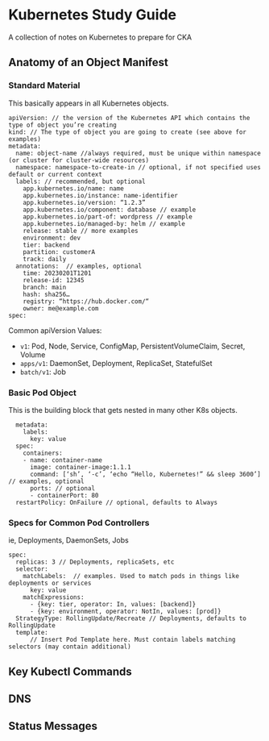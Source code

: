 # Kubernetes Study Guide

A collection of notes on Kubernetes to prepare for CKA

## Anatomy of an Object Manifest

### Standard Material
This basically appears in all Kubernetes objects.

```
apiVersion: // the version of the Kubernetes API which contains the type of object you’re creating
kind: // The type of object you are going to create (see above for examples)
metadata:
  name: object-name //always required, must be unique within namespace (or cluster for cluster-wide resources)
  namespace: namespace-to-create-in // optional, if not specified uses default or current context
  labels: // recommended, but optional
    app.kubernetes.io/name: name 
    app.kubernetes.io/instance: name-identifier 
    app.kubernetes.io/version: “1.2.3” 
    app.kubernetes.io/component: database // example
    app.kubernetes.io/part-of: wordpress // example
    app.kubernetes.io/managed-by: helm // example
    release: stable // more examples
    environment: dev
    tier: backend
    partition: customerA
    track: daily
  annotations:  // examples, optional
    time: 20230201T1201
    release-id: 12345
    branch: main
    hash: sha256…
    registry: “https://hub.docker.com/“  
    owner: me@example.com
spec:
```
Common apiVersion Values:
- `v1`: Pod, Node, Service, ConfigMap, PersistentVolumeClaim, Secret, Volume 
- `apps/v1`: DaemonSet, Deployment, ReplicaSet, StatefulSet
- `batch/v1`: Job

### Basic Pod Object
This is the building block that gets nested in many other K8s objects.

```
  metadata:
    labels: 
      key: value 
  spec: 
    containers:
    - name: container-name
      image: container-image:1.1.1
      command: [‘sh’, ‘-c’, ‘echo “Hello, Kubernetes!” && sleep 3600’] // examples, optional
      ports: // optional
      - containerPort: 80
  restartPolicy: OnFailure // optional, defaults to Always
```

### Specs for Common Pod Controllers
ie, Deployments, DaemonSets, Jobs

```
spec:
  replicas: 3 // Deployments, replicaSets, etc
  selector:
    matchLabels:  // examples. Used to match pods in things like deployments or services
      key: value
    matchExpressions:
      - {key: tier, operator: In, values: [backend]}
      - {key: environment, operator: NotIn, values: [prod]}    
  StrategyType: RollingUpdate/Recreate // Deployments, defaults to RollingUpdate  
  template:
      // Insert Pod Template here. Must contain labels matching selectors (may contain additional)
```


## Key Kubectl Commands

## DNS

## Status Messages
